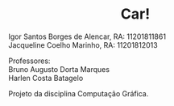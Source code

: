 <h1 align="center">Car!</h1>

<p align="center">

Igor Santos Borges de Alencar, RA: 11201811861 \
Jacqueline Coelho Marinho, RA: 11201812013

Professores:\
Bruno Augusto Dorta Marques \
Harlen Costa Batagelo 

Projeto da disciplina Computação Gráfica.

</p>
